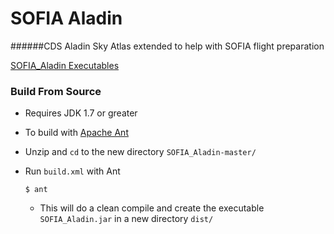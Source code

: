 SOFIA Aladin
============

######CDS Aladin Sky Atlas extended to help with SOFIA flight preparation

[SOFIA_Aladin Executables](../../releases)

### Build From Source
* Requires JDK 1.7 or greater

* To build with [Apache Ant](http://ant.apache.org/) 
 * Unzip and `cd` to the new directory `SOFIA_Aladin-master/`
 * Run `build.xml` with Ant
 
   `$ ant`
    * This will do a clean compile and create the executable `SOFIA_Aladin.jar` in a new directory `dist/`
